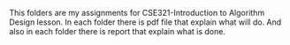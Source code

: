This folders are my assignments for CSE321-Introduction to Algorithm Design lesson.
In each folder there is pdf file that explain what will do.
And also in each folder there is report that explain what is done.
